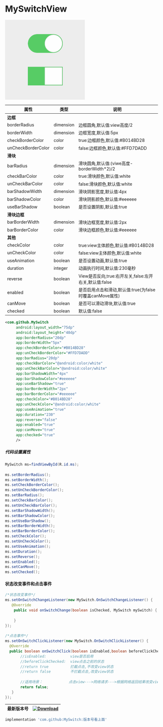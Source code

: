 # MySwitchView


![github](https://github.com/zhongruiAndroid/MySwitchView/blob/master/app/src/main/res/drawable/switchview.gif "github")
  
  
| 属性               | 类型      | 说明                                                     |
|--------------------|-----------|----------------------------------------------------------|
|        **边框**        |           |                                                          |
| borderRadius       | dimension | 边框圆角,默认值:view高度/2                               |
| borderWidth        | dimension | 边框宽度,默认值:5px                                      |
| checkBorderColor   | color     | true:边框颜色,默认值:#B014BD28                           |
| unCheckBorderColor | color     | false:边框颜色,默认值:#FFD7DADD                          |
|        **滑块**        |           |                                                          |
| barRadius          | dimension | 滑块圆角,默认值:(viwe高度-borderWidth*2)/2               |
| checkBarColor      | color     | true:滑块颜色,默认值:white                               |
| unCheckBarColor    | color     | false:滑块颜色,默认值:white                              |
| barShadowWidth     | dimension | 滑块阴影宽度,默认值:4px                                  |
| barShadowColor     | color     | 滑块阴影颜色,默认值:#eeeeee                              |
| useBarShadow       | boolean   | 是否设置阴影,默认值:true                                 |
|      **滑块边框**      |           |                                                          |
| barBorderWidth     | dimension | 滑块边框宽度,默认值:2px                                  |
| barBorderColor     | color     | 滑块边框颜色,默认值:#eeeeee                              |
|        **其他**        |           |                                                          |
| checkColor         | color     | true:view主体颜色,默认值:#B014BD28                       |
| unCheckColor       | color     | false:view主体颜色,默认值:white                          |
| useAnimation       | boolean   | 是否设置动画,默认值:true                                 |
| duration           | integer   | 动画执行时间,默认值:230毫秒                              |
| reverse            | boolean   | View是否反向,true:右开左关,false:左开右关,默认值:false   |
| enabled            | boolean   | 是否启用点击和滑动,默认值:true(为false时覆盖canMove属性) |
| canMove            | boolean   | 是否可以滑动滑块,默认值:true                             |
| checked            | boolean   | 默认值:false                                              |


```xml
<com.github.MySwitch
	 android:layout_width="75dp"
	 android:layout_height="40dp"
	 app:borderRadius="20dp"
	 app:borderWidth="5px"
	 app:checkBorderColor="#B014BD28"
	 app:unCheckBorderColor="#FFD7DADD"
	 app:barRadius="20dp"
	 app:checkBarColor="@android:color/white"
	 app:unCheckBarColor="@android:color/white"
	 app:barShadowWidth="4px"
	 app:barShadowColor="#eeeeee"
	 app:useBarShadow="true"
	 app:barBorderWidth="2px"
	 app:barBorderColor="#eeeeee"
	 app:checkColor="#B014BD28"
	 app:unCheckColor="@android:color/white"
	 app:useAnimation="true"
	 app:duration="230"
	 app:reverse="false"
	 app:enabled="true"
	 app:canMove="true"
	 app:checked="true"
	 />
```
##### 代码设置属性
```java
MySwitch ms=findViewById(R.id.ms);

ms.setBorderRadius();
ms.setBorderWidth();
ms.setCheckBorderColor();
ms.setUnCheckBorderColor();
ms.setBarRadius();
ms.setCheckBarColor();
ms.setUnCheckBarColor();
ms.setBarShadowWidth();
ms.setBarShadowColor();
ms.setUseBarShadow();
ms.setBarBorderWidth();
ms.setBarBorderColor();
ms.setCheckColor();
ms.setUnCheckColor();
ms.setUseAnimation();
ms.setDuration();
ms.setReverse();
ms.setEnabled();
ms.setCanMove();
ms.setChecked();
```

#### 状态改变事件和点击事件
```java
/*状态改变事件*/
ms.setOnSwitchChangeListener(new MySwitch.OnSwitchChangeListener() {
   @Override
    public void onSwitchChange(boolean isChecked, MySwitch mySwitch) {
        
    }
});

/*点击事件*/
ms.setOnSwitchClickListener(new MySwitch.OnSwitchClickListener() {
  @Override
  public boolean onSwitchClick(boolean isEnabled,boolean beforeClickChecked) {
       //isEnabled:           view是否启用
       //beforeClickChecked:  view点击之前的状态
       //return true          拦截点击,不改变view状态
       //return false         不拦截点击,改变view状态
       
       //适用场景：            点击view--->网络请求--->根据网络返回结果改变viwe状态--->设置返回值(true或false)
       return false;
   }
});
```  
  
  | 最新版本号 | [ ![Download](https://api.bintray.com/packages/zhongrui/mylibrary/MySwitch/images/download.svg) ](https://bintray.com/zhongrui/mylibrary/MySwitch/_latestVersion) |
|--------|----|
  



```gradle
implementation 'com.github:MySwitch:版本号看上面'
```
